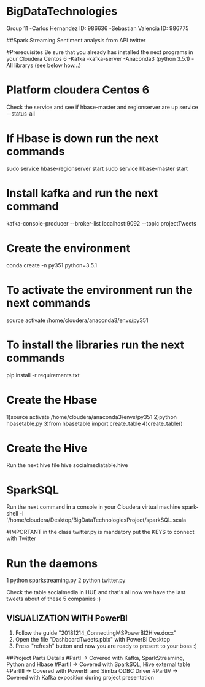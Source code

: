 # BigDataTechnologies
Group 11
-Carlos Hernandez ID: 986636
-Sebastian Valencia ID: 986775

##Spark Streaming Sentiment analysis from API twitter

#Prerequisites
Be sure that you already has installed the next programs in your Cloudera Centos 6
-Kafka
-kafka-server
-Anaconda3 (python 3.5.1)
-All librarys (see below how...)

# Platform cloudera Centos 6
Check the service and see if hbase-master and  regionserver are up
service --status-all

# If Hbase is down run the next commands
sudo service hbase-regionserver start
sudo service hbase-master start

# Install kafka and run the next command
kafka-console-producer --broker-list localhost:9092 --topic projectTweets

# Create the environment
conda create -n py351 python=3.5.1

# To activate the environment run the next commands

source activate /home/cloudera/anaconda3/envs/py351

# To install the libraries run the next commands

pip install -r requirements.txt

# Create the Hbase
1)source activate /home/cloudera/anaconda3/envs/py351
2)python hbasetable.py 
3)from hbasetable import create_table
4)create_table()

# Create the Hive
Run the next hive file 
hive socialmediatable.hive

# SparkSQL
Run the next command in a console in your Cloudera virtual machine
spark-shell -i '/home/cloudera/Desktop/BigDataTechnologiesProject/sparkSQL.scala

#IMPORTANT in the class twitter.py is mandatory put the KEYS to connect with Twitter

# Run the daemons
1 python sparkstreaming.py
2 python twitter.py

Check the table socialmedia in HUE and that's all now we have the last tweets about of these 5 companies :)

## VISUALIZATION WITH PowerBI
1) Follow the guide "20181214_ConnectingMSPowerBI2Hive.docx"
2) Open the file "DashboardTweets.pbix" with PowerBI Desktop
3) Press "refresh" button and now you are ready to present to your boss :)


##Project Parts Details
#PartI -> Covered with Kafka, SparkStreaming, Python and Hbase
#PartII -> Covered with SparkSQL, Hive external table
#PartIII -> Covered with PowerBI and Simba ODBC Driver
#PartIV -> Covered with Kafka exposition during project presentation

